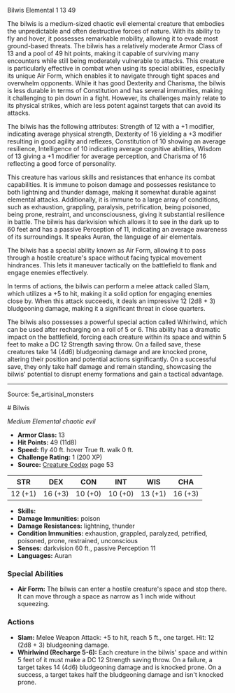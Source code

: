 <MonsterName/>Bilwis</MonsterName>
<CreatureType/>Elemental</CreatureType>
<CR/>1</CR>
<AC/>13</AC>
<HP/>49</HP>
<summary>The bilwis is a medium-sized chaotic evil elemental creature that embodies the unpredictable and often destructive forces of nature. With its ability to fly and hover, it possesses remarkable mobility, allowing it to evade most ground-based threats. The bilwis has a relatively moderate Armor Class of 13 and a pool of 49 hit points, making it capable of surviving many encounters while still being moderately vulnerable to attacks. This creature is particularly effective in combat when using its special abilities, especially its unique Air Form, which enables it to navigate through tight spaces and overwhelm opponents. While it has good Dexterity and Charisma, the bilwis is less durable in terms of Constitution and has several immunities, making it challenging to pin down in a fight. However, its challenges mainly relate to its physical strikes, which are less potent against targets that can avoid its attacks.</summary>

<detail>

The bilwis has the following attributes: Strength of 12 with a +1 modifier, indicating average physical strength, Dexterity of 16 yielding a +3 modifier resulting in good agility and reflexes, Constitution of 10 showing an average resilience, Intelligence of 10 indicating average cognitive abilities, Wisdom of 13 giving a +1 modifier for average perception, and Charisma of 16 reflecting a good force of personality.

This creature has various skills and resistances that enhance its combat capabilities. It is immune to poison damage and possesses resistance to both lightning and thunder damage, making it somewhat durable against elemental attacks. Additionally, it is immune to a large array of conditions, such as exhaustion, grappling, paralysis, petrification, being poisoned, being prone, restraint, and unconsciousness, giving it substantial resilience in battle. The bilwis has darkvision which allows it to see in the dark up to 60 feet and has a passive Perception of 11, indicating an average awareness of its surroundings. It speaks Auran, the language of air elementals.

The bilwis has a special ability known as Air Form, allowing it to pass through a hostile creature's space without facing typical movement hindrances. This lets it maneuver tactically on the battlefield to flank and engage enemies effectively.

In terms of actions, the bilwis can perform a melee attack called Slam, which utilizes a +5 to hit, making it a solid option for engaging enemies close by. When this attack succeeds, it deals an impressive 12 (2d8 + 3) bludgeoning damage, making it a significant threat in close quarters.

The bilwis also possesses a powerful special action called Whirlwind, which can be used after recharging on a roll of 5 or 6. This ability has a dramatic impact on the battlefield, forcing each creature within its space and within 5 feet to make a DC 12 Strength saving throw. On a failed save, these creatures take 14 (4d6) bludgeoning damage and are knocked prone, altering their position and potential actions significantly. On a successful save, they only take half damage and remain standing, showcasing the bilwis' potential to disrupt enemy formations and gain a tactical advantage.</detail>



---

Source: 5e_artisinal_monsters

<statblock>
# Bilwis

*Medium* *Elemental* *chaotic evil*

- **Armor Class:** 13
- **Hit Points:** 49 (11d8)
- **Speed:** fly 40 ft. hover True ft. walk 0 ft.
- **Challenge Rating:** 1 (200 XP)
- **Source:** [Creature Codex](https://koboldpress.com/kpstore/product/creature-codex-for-5th-edition-dnd) page 53

| STR | DEX | CON | INT | WIS | CHA |
| --- | --- | --- | --- | --- | --- |
| 12 (+1) | 16 (+3) | 10 (+0) | 10 (+0) | 13 (+1) | 16 (+3) |

- **Skills:** 
- **Damage Immunities:** poison
- **Damage Resistances:** lightning, thunder
- **Condition Immunities:** exhaustion, grappled, paralyzed, petrified, poisoned, prone, restrained, unconscious
- **Senses:** darkvision 60 ft., passive Perception 11
- **Languages:** Auran

### Special Abilities

- **Air Form:** The bilwis can enter a hostile creature's space and stop there. It can move through a space as narrow as 1 inch wide without squeezing.

### Actions

- **Slam:** Melee Weapon Attack: +5 to hit, reach 5 ft., one target. Hit: 12 (2d8 + 3) bludgeoning damage.
- **Whirlwind (Recharge 5-6):** Each creature in the bilwis' space and within 5 feet of it must make a DC 12 Strength saving throw. On a failure, a target takes 14 (4d6) bludgeoning damage and is knocked prone. On a success, a target takes half the bludgeoning damage and isn't knocked prone.


</statblock>


